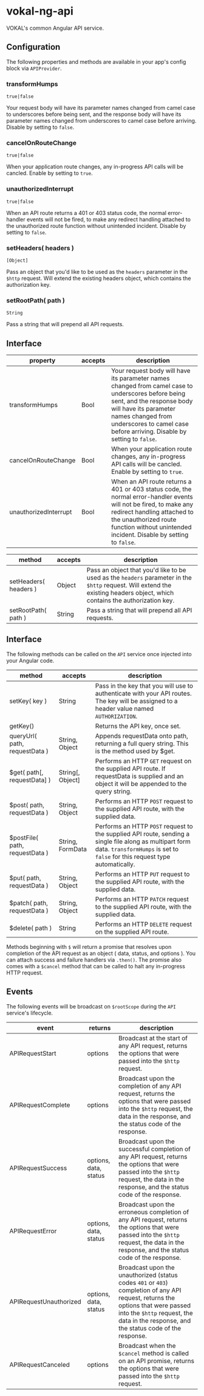 # vokal-ng-api

VOKAL's common Angular API service.

## Configuration

The following properties and methods are available in your app's config block via `APIProvider`.

### transformHumps

`true|false`

Your request body will have its parameter names changed from camel case to underscores before being sent, and the response body will have its parameter names changed from underscores to camel case before arriving.  Disable by setting to `false`.

### cancelOnRouteChange

`true|false`

When your application route changes, any in-progress API calls will be cancled.  Enable by setting to `true`.

### unauthorizedInterrupt

`true|false`

When an API route returns a 401 or 403 status code, the normal error-handler events will not be fired, to make any redirect handling attached to the unauthorized route function without unintended incident.  Disable by setting to `false`.

### setHeaders( headers )

`[Object]`

Pass an object that you'd like to be used as the `headers` parameter in the `$http` request.  Will extend the existing headers object, which contains the authorization key.

### setRootPath( path )

`String`

Pass a string that will prepend all API requests.

## Interface



property | accepts | description
-------- | ------- | -----------
transformHumps | Bool | Your request body will have its parameter names changed from camel case to underscores before being sent, and the response body will have its parameter names changed from underscores to camel case before arriving.  Disable by setting to `false`.
cancelOnRouteChange | Bool | When your application route changes, any in-progress API calls will be cancled.  Enable by setting to `true`.
unauthorizedInterrupt | Bool | When an API route returns a 401 or 403 status code, the normal error-handler events will not be fired, to make any redirect handling attached to the unauthorized route function without unintended incident.  Disable by setting to `false`.

method | accepts | description
------ | ------- | -----------
setHeaders( headers ) | Object | Pass an object that you'd like to be used as the `headers` parameter in the `$http` request.  Will extend the existing headers object, which contains the authorization key.
setRootPath( path ) | String | Pass a string that will prepend all API requests.

## Interface

The following methods can be called on the `API` service once injected into your Angular code.

method | accepts | description
------ | ------- | -----------
setKey( key ) | String | Pass in the key that you will use to authenticate with your API routes.  The key will be assigned to a header value named `AUTHORIZATION`.
getKey() | | Returns the API key, once set.
queryUrl( path, requestData ) | String, Object | Appends requestData onto path, returning a full query string. This is the method used by $get.
$get( path[, requestData] ) | String[, Object] | Performs an HTTP `GET` request on the supplied API route. If requestData is supplied and an object it will be appended to the query string.
$post( path, requestData ) | String, Object | Performs an HTTP `POST` request to the supplied API route, with the supplied data.
$postFile( path, requestData ) | String, FormData | Performs an HTTP `POST` request to the supplied API route, sending a single file along as multipart form data.  `transformHumps` is set to `false` for this request type automatically.
$put( path, requestData ) | String, Object | Performs an HTTP `PUT` request to the supplied API route, with the supplied data.
$patch( path, requestData ) | String, Object | Performs an HTTP `PATCH` request to the supplied API route, with the supplied data.
$delete( path ) | String | Performs an HTTP `DELETE` request on the supplied API route.

Methods beginning with `$` will return a promise that resolves upon completion of the API request as an object ( data, status, and options ).  You can attach success and failure handlers via `.then()`.  The promise also comes with a `$cancel` method that can be called to halt any in-progress HTTP request.

## Events

The following events will be broadcast on `$rootScope` during the `API` service's lifecycle.

event | returns | description
----- | ------- | -----------
APIRequestStart | options | Broadcast at the start of any API request, returns the options that were passed into the `$http` request.
APIRequestComplete | options | Broadcast upon the completion of any API request, returns the options that were passed into the `$http` request, the data in the response, and the status code of the response.
APIRequestSuccess | options, data, status | Broadcast upon the successful completion of any API request, returns the options that were passed into the `$http` request, the data in the response, and the status code of the response.
APIRequestError | options, data, status | Broadcast upon the erroneous completion of any API request, returns the options that were passed into the `$http` request, the data in the response, and the status code of the response.
APIRequestUnauthorized | options, data, status | Broadcast upon the unauthorized (status codes `401` or `403`) completion of any API request, returns the options that were passed into the `$http` request, the data in the response, and the status code of the response.
APIRequestCanceled | options | Broadcast when the `$cancel` method is called on an API promise, returns the options that were passed into the `$http` request.
